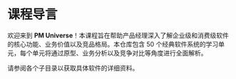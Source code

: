 # 课程导言

欢迎来到 **PM Universe**！本课程旨在帮助产品经理深入了解企业级和消费级软件的核心功能、业务价值以及竞品格局。本仓库包含 50 个经典软件系统的学习单元，每个单元将通过原型、业务分析以及竞争对比等角度进行全面解析。

请参阅各个子目录以获取具体软件的详细资料。
